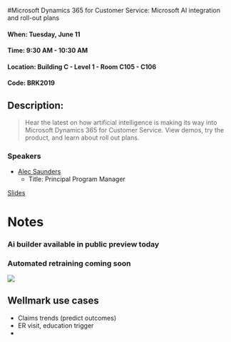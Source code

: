 #Microsoft Dynamics 365 for Customer Service: Microsoft AI integration and roll-out plans
#### When:	Tuesday, June 11
#### Time:	9:30 AM - 10:30 AM
#### Location:	Building C - Level 1 - Room C105 - C106
#### Code:	BRK2019

## Description:
> Hear the latest on how artificial intelligence is making its way into Microsoft Dynamics 365 for Customer Service. View demos, try the product, and learn about roll out plans.

### Speakers
* [Alec Saunders](https://twitter.com/asaunders)
  * Title: Principal Program Manager
 
[Slides](https://google.com)

# Notes
### Ai builder available in public preview today

### Automated retraining coming soon

![](../assets/20190610_162421-748ae904-0c94-4b8a-b37a-227a45e1c764.jpg)

## Wellmark use cases

- Claims trends (predict outcomes)
- ER visit, education trigger
-